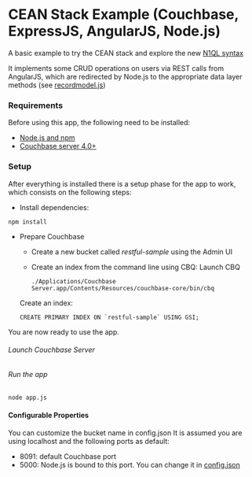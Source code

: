 # CEAN Stack Example (Couchbase, ExpressJS, AngularJS, Node.js)

A basic example to try the CEAN stack and explore the new [N1QL syntax](http://developer.couchbase.com/documentation/server/4.0/getting-started/first-n1ql-query.html)

It implements some CRUD operations on users via REST calls from AngularJS, which are redirected by Node.js to the appropriate data layer methods (see [recordmodel.js](models/recordmodel.js))

### Requirements
Before using this app, the following need to be installed:
* [Node.js and npm](https://nodejs.org/en/)
* [Couchbase server 4.0+](http://www.couchbase.com/get-started-developing-nosql#Download_Couchbase_Server)

### Setup
After everything is installed there is a setup phase for the app to work, which consists on the following steps:

* Install dependencies:

```
npm install
```

* Prepare Couchbase
  * Create a new bucket called *restful-sample* using the Admin UI

  * Create an index from the command line using CBQ:
   Launch CBQ
    ```
    ./Applications/Couchbase Server.app/Contents/Resources/couchbase-core/bin/cbq
    ```
   Create an index:
   ```
   CREATE PRIMARY INDEX ON `restful-sample` USING GSI;
   ```

You are now ready to use the app.

###### Launch Couchbase Server
###### Run the app
```
node app.js
```

#### Configurable Properties
You can customize the bucket name in config.json
It is assumed you are using localhost and the following ports as default:
* 8091: default Couchbase port
* 5000: Node.js is bound to this port. You can change it in [config.json](config.json)
